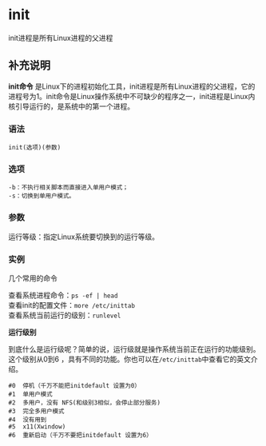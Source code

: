 init
===

init进程是所有Linux进程的父进程

## 补充说明

**init命令** 是Linux下的进程初始化工具，init进程是所有Linux进程的父进程，它的进程号为1。init命令是Linux操作系统中不可缺少的程序之一，init进程是Linux内核引导运行的，是系统中的第一个进程。

###  语法

```shell
init(选项)(参数)
```

###  选项

```shell
-b：不执行相关脚本而直接进入单用户模式；
-s：切换到单用户模式。
```

###  参数

运行等级：指定Linux系统要切换到的运行等级。

###  实例

几个常用的命令

查看系统进程命令：`ps -ef | head`  
查看init的配置文件：`more /etc/inittab`  
查看系统当前运行的级别：`runlevel`

 **运行级别** 

到底什么是运行级呢？简单的说，运行级就是操作系统当前正在运行的功能级别。这个级别从0到6 ，具有不同的功能。你也可以在`/etc/inittab`中查看它的英文介绍。

```shell
#0  停机（千万不能把initdefault 设置为0）
#1  单用户模式
#2  多用户，没有 NFS(和级别3相似，会停止部分服务)
#3  完全多用户模式
#4  没有用到
#5  x11(Xwindow)
#6  重新启动（千万不要把initdefault 设置为6）
```


<!-- Linux命令行搜索引擎：https://github.com/wsdo/linux-complete-guide.git -->
